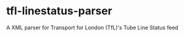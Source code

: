 tfl-linestatus-parser
=====================

A XML parser for Transport for London (TfL)&#39;s Tube Line Status feed